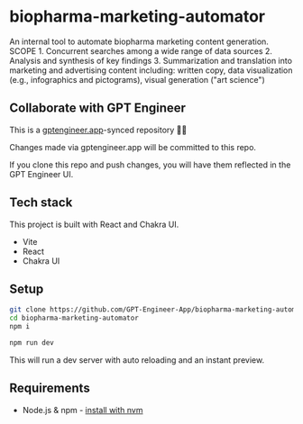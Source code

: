 # biopharma-marketing-automator

An internal tool to automate biopharma marketing content generation. SCOPE 1. Concurrent searches among a wide range of data sources 2. Analysis and synthesis of key findings 3. Summarization and translation into marketing and advertising content including: written copy, data visualization (e.g., infographics and pictograms), visual generation ("art science")

## Collaborate with GPT Engineer

This is a [gptengineer.app](https://gptengineer.app)-synced repository 🌟🤖

Changes made via gptengineer.app will be committed to this repo.

If you clone this repo and push changes, you will have them reflected in the GPT Engineer UI.

## Tech stack

This project is built with React and Chakra UI.

- Vite
- React
- Chakra UI

## Setup

```sh
git clone https://github.com/GPT-Engineer-App/biopharma-marketing-automator.git
cd biopharma-marketing-automator
npm i
```

```sh
npm run dev
```

This will run a dev server with auto reloading and an instant preview.

## Requirements

- Node.js & npm - [install with nvm](https://github.com/nvm-sh/nvm#installing-and-updating)
